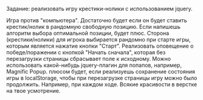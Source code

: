 Задание: реализовать игру крестики-нолики с использованием jquery.

Игра против "компьютера". Достаточно будет если он будет ставить крестик/нолик в рандомную 
свободную позицию. Если напишешь алгоритм выбора оптимальной позиции, будет плюс.
Сторона (крестики/нолики) для игрока выбирается рандомно при старте игры, которым является
нажатие кнопки "Старт". Реализовать оповещение о победе/поражении с кнопкой "Начать сначала", 
которая без перезагрузки страницы сбрасывает поле к исходному. Можно использовать 
какой-нибудь jquery-плагин для попапов, например, Magnific Popup.
плюсом будет, если реализуешь сохранение состояния игры в localStorage, чтобы при 
перезагрузке страницы игру можно было продолжить. Например, при каждом ходе.
Всякие красивости в верстке на твое усмотрение.
